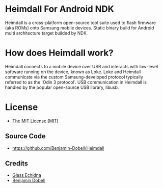 # Heimdall For Android NDK
Heimdall is a cross-platform open-source tool suite used to flash firmware (aka ROMs) onto Samsung mobile devices.
Static binary build for Android multi architecture target builded by NDK.

# How does Heimdall work?
Heimdall connects to a mobile device over USB and interacts with low-level software running on the device, known as Loke. Loke and Heimdall communicate via the custom Samsung-developed protocol typically referred to as the 'Odin 3 protocol'.
USB communication in Heimdall is handled by the popular open-source USB library, libusb.

# License
* [The MIT License (MIT)](https://raw.githubusercontent.com/Benjamin-Dobell/Heimdall/master/LICENSE)

## Source Code
* https://github.com/Benjamin-Dobell/Heimdall

## Credits
* [Glass Echidna](https://glassechidna.com.au)
* [Benjamin Dobell](https://github.com/Benjamin-Dobell)
